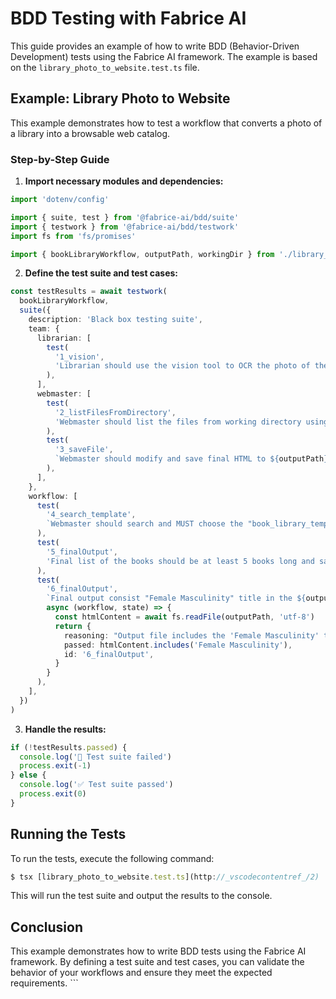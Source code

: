 # BDD Testing with Fabrice AI

This guide provides an example of how to write BDD (Behavior-Driven Development) tests using the Fabrice AI framework. The example is based on the `library_photo_to_website.test.ts` file.

## Example: Library Photo to Website

This example demonstrates how to test a workflow that converts a photo of a library into a browsable web catalog.

### Step-by-Step Guide

1. **Import necessary modules and dependencies:**

```typescript
import 'dotenv/config'

import { suite, test } from '@fabrice-ai/bdd/suite'
import { testwork } from '@fabrice-ai/bdd/testwork'
import fs from 'fs/promises'

import { bookLibraryWorkflow, outputPath, workingDir } from './library_photo_to_website.workflow.js'
```

2. **Define the test suite and test cases:**

```ts
const testResults = await testwork(
  bookLibraryWorkflow,
  suite({
    description: 'Black box testing suite',
    team: {
      librarian: [
        test(
          '1_vision',
          'Librarian should use the vision tool to OCR the photo of the book library to text'
        ),
      ],
      webmaster: [
        test(
          '2_listFilesFromDirectory',
          'Webmaster should list the files from working directory using "listFilesFromDirectory" tool'
        ),
        test(
          '3_saveFile',
          `Webmaster should modify and save final HTML to ${outputPath} file using "saveFile" tool`
        ),
      ],
    },
    workflow: [
      test(
        '4_search_template',
        `Webmaster should search and MUST choose the "book_library_template.html" template from inside the ${workingDir} directory.`
      ),
      test(
        '5_finalOutput',
        'Final list of the books should be at least 5 books long and saved to the HTML file'
      ),
      test(
        '6_finalOutput',
        `Final output consist "Female Masculinity" title in the ${outputPath} file`,
        async (workflow, state) => {
          const htmlContent = await fs.readFile(outputPath, 'utf-8')
          return {
            reasoning: "Output file includes the 'Female Masculinity' title",
            passed: htmlContent.includes('Female Masculinity'),
            id: '6_finalOutput',
          }
        }
      ),
    ],
  })
)

```

3. **Handle the results:**

```ts
if (!testResults.passed) {
  console.log('🚨 Test suite failed')
  process.exit(-1)
} else {
  console.log('✅ Test suite passed')
  process.exit(0)
}
```

## Running the Tests

To run the tests, execute the following command:

```ts
$ tsx [library_photo_to_website.test.ts](http://_vscodecontentref_/2)
```

This will run the test suite and output the results to the console.

## Conclusion

This example demonstrates how to write BDD tests using the Fabrice AI framework. By defining a test suite and test cases, you can validate the behavior of your workflows and ensure they meet the expected requirements. ```